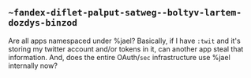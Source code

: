 ## `~fandex-diflet-palput-satweg--boltyv-lartem-dozdys-binzod`
Are all apps namespaced under %jael? Basically, if I have `:twit` and it's storing my twitter account and/or tokens in it, can another app steal that information. And, does the entire OAuth/`sec` infrastructure use %jael internally now?